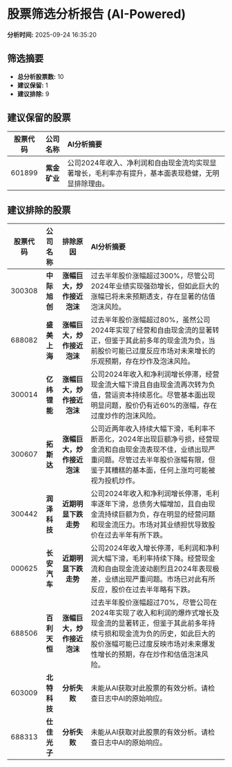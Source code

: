 # 股票筛选分析报告 (AI-Powered)

**分析时间:** 2025-09-24 16:35:20

## 筛选摘要

- **总分析股票数:** 10
- **建议保留:** 1
- **建议排除:** 9

## 建议保留的股票

| 股票代码 | 公司名称 | AI分析摘要 |
|:---:|:---:|:---|
| 601899 | **紫金矿业** | 公司2024年收入、净利润和自由现金流均实现显著增长，毛利率亦有提升，基本面表现稳健，无明显排除理由。 |

## 建议排除的股票

| 股票代码 | 公司名称 | 排除原因 | AI分析摘要 |
|:---:|:---:|:---:|:---|
| 300308 | **中际旭创** | **涨幅巨大，炒作接近泡沫** | 过去半年股价涨幅超过300%，尽管公司2024年业绩实现强劲增长，但如此巨大的涨幅已将未来预期透支，存在显著的估值泡沫风险。 |
| 688082 | **盛美上海** | **涨幅巨大，炒作接近泡沫** | 过去半年股价涨幅超过80%，虽然公司2024年实现了经营和自由现金流的显著转正，但鉴于其此前多年的现金流为负，当前股价可能已过度反应市场对未来增长的乐观预期，存在炒作及泡沫风险。 |
| 300014 | **亿纬锂能** | **涨幅巨大，炒作接近泡沫** | 公司2024年收入和净利润增长停滞，经营现金流大幅下滑且自由现金流再次转为负值，营运资本持续恶化。尽管基本面出现明显问题，股价仍有近60%的涨幅，存在过度炒作的泡沫风险。 |
| 300607 | **拓斯达** | **涨幅巨大，炒作接近泡沫** | 公司近两年收入持续大幅下滑，毛利率不断恶化，2024年出现巨额净亏损，经营现金流和自由现金流表现不佳，业绩出现严重问题。尽管过去半年股价涨幅有限，但鉴于其糟糕的基本面，任何上涨均可能被视为投机炒作。 |
| 300442 | **润泽科技** | **近期明显下跌走势** | 公司2024年收入和净利润增长停滞，毛利率逐年下滑，总债务大幅增加，且自由现金流持续巨额为负，存在明显的经营问题和现金流压力。市场对其业绩担忧导致股价在过去半年有所下跌。 |
| 000625 | **长安汽车** | **近期明显下跌走势** | 公司2024年收入增长停滞，毛利润和净利润大幅下滑，毛利率持续下降。经营现金流和自由现金流波动剧烈且2024年表现极差，业绩出现严重问题。市场已对此有所反应，股价在过去半年略有下跌。 |
| 688506 | **百利天恒** | **涨幅巨大，炒作接近泡沫** | 过去半年股价涨幅超过70%，尽管公司在2024年实现了收入和利润的爆炸式增长及现金流的显著转正，但鉴于其此前多年持续亏损和现金流为负的历史，如此巨大的股价涨幅可能已过度反映市场对未来爆发性增长的预期，存在炒作和估值泡沫风险。 |
| 603009 | **北特科技** | **分析失败** | 未能从AI获取对此股票的有效分析。请检查日志中AI的原始响应。 |
| 688313 | **仕佳光子** | **分析失败** | 未能从AI获取对此股票的有效分析。请检查日志中AI的原始响应。 |
